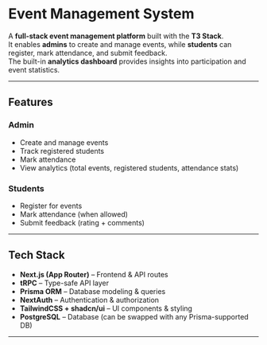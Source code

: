 # Event Management System

A **full-stack event management platform** built with the **T3 Stack**.  
It enables **admins** to create and manage events, while **students** can register, mark attendance, and submit feedback.  
The built-in **analytics dashboard** provides insights into participation and event statistics.

---

## Features

### Admin
- Create and manage events  
- Track registered students  
- Mark attendance  
- View analytics (total events, registered students, attendance stats)  

### Students
- Register for events  
- Mark attendance (when allowed)  
- Submit feedback (rating + comments)  

---

## Tech Stack
- **Next.js (App Router)** – Frontend & API routes  
- **tRPC** – Type-safe API layer  
- **Prisma ORM** – Database modeling & queries  
- **NextAuth** – Authentication & authorization  
- **TailwindCSS + shadcn/ui** – UI components & styling  
- **PostgreSQL** – Database (can be swapped with any Prisma-supported DB)  

---
